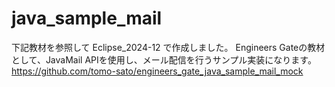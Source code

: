 # java_sample_mail

下記教材を参照して Eclipse_2024-12 で作成しました。
Engineers Gateの教材として、JavaMail APIを使用し、メール配信を行うサンプル実装になります。
https://github.com/tomo-sato/engineers_gate_java_sample_mail_mock
